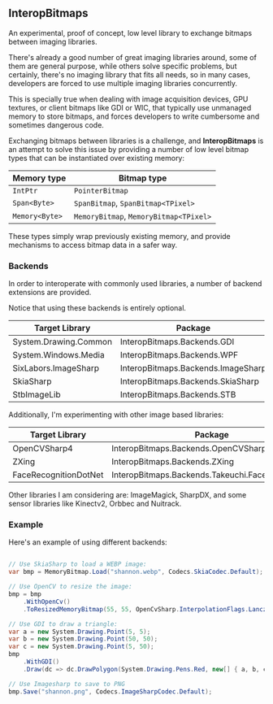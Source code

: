 ## InteropBitmaps

An experimental, proof of concept, low level library to exchange bitmaps
between imaging libraries.

There's already a good number of great imaging libraries around, some
of them are general purpose, while others solve specific problems,
but certainly, there's no imaging library that fits all needs, so in
many cases, developers are forced to use multiple imaging libraries
concurrently.

This is specially true when dealing with image acquisition devices,
GPU textures, or client bitmaps like GDI or WIC,
that typically use unmanaged memory to store bitmaps, and forces
developers to write cumbersome and sometimes dangerous code.

Exchanging bitmaps between libraries is a challenge, and __InteropBitmaps__
is an attempt to solve this issue by providing a number of low level
bitmap types that can be instantiated over existing memory:

|Memory type|Bitmap type|
|-|-|
|`IntPtr`|`PointerBitmap`|
|`Span<Byte>`|`SpanBitmap`, `SpanBitmap<TPixel>`|
|`Memory<Byte>`|`MemoryBitmap`, `MemoryBitmap<TPixel>`|

These types simply wrap previously existing memory, and provide mechanisms
to access bitmap data in a safer way.

### Backends

In order to interoperate with commonly used libraries, a number of
backend extensions are provided.

Notice that using these backends is entirely optional.

|Target Library|Package|
|-|-|
|System.Drawing.Common|InteropBitmaps.Backends.GDI|
|System.Windows.Media|InteropBitmaps.Backends.WPF|
|SixLabors.ImageSharp|InteropBitmaps.Backends.ImageSharp|
|SkiaSharp|InteropBitmaps.Backends.SkiaSharp|
|StbImageLib|InteropBitmaps.Backends.STB|

Additionally, I'm experimenting with other image based
libraries:

|Target Library|Package|
|-|-|
|OpenCVSharp4|InteropBitmaps.Backends.OpenCVSharp4|
|ZXing|InteropBitmaps.Backends.ZXing|
|FaceRecognitionDotNet|InteropBitmaps.Backends.Takeuchi.FaceRecognition|

Other libraries I am considering are: ImageMagick, SharpDX,
and some sensor libraries like Kinectv2, Orbbec and Nuitrack. 

### Example

Here's an example of using different backends:

```c#

// Use SkiaSharp to load a WEBP image:
var bmp = MemoryBitmap.Load("shannon.webp", Codecs.SkiaCodec.Default);

// Use OpenCV to resize the image:
bmp = bmp
    .WithOpenCv()
    .ToResizedMemoryBitmap(55, 55, OpenCvSharp.InterpolationFlags.Lanczos4)

// Use GDI to draw a triangle:
var a = new System.Drawing.Point(5, 5);
var b = new System.Drawing.Point(50, 50);
var c = new System.Drawing.Point(5, 50);        
bmp
    .WithGDI()
    .Draw(dc => dc.DrawPolygon(System.Drawing.Pens.Red, new[] { a, b, c }));

// Use Imagesharp to save to PNG
bmp.Save("shannon.png", Codecs.ImageSharpCodec.Default);

```








